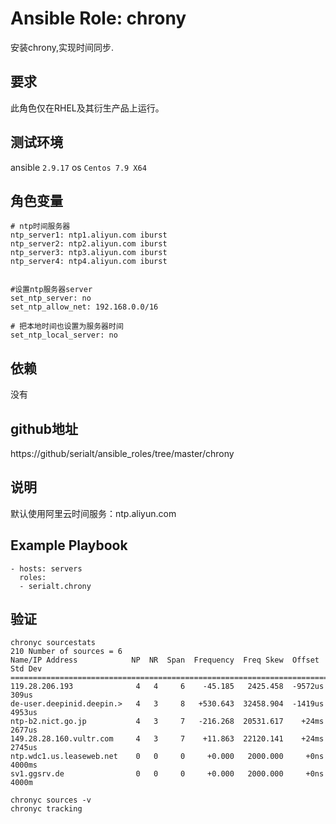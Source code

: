 # Ansible Role: chrony

安装chrony,实现时间同步.

## 要求

此角色仅在RHEL及其衍生产品上运行。

## 测试环境

ansible `2.9.17`
os `Centos 7.9 X64`

## 角色变量
```
# ntp时间服务器
ntp_server1: ntp1.aliyun.com iburst
ntp_server2: ntp2.aliyun.com iburst
ntp_server3: ntp3.aliyun.com iburst
ntp_server4: ntp4.aliyun.com iburst


#设置ntp服务器server
set_ntp_server: no
set_ntp_allow_net: 192.168.0.0/16

# 把本地时间也设置为服务器时间
set_ntp_local_server: no

```

## 依赖

没有

## github地址
https://github/serialt/ansible_roles/tree/master/chrony

## 说明
默认使用阿里云时间服务：ntp.aliyun.com


## Example Playbook

    - hosts: servers
      roles:
      - serialt.chrony

	  
## 验证
```
chronyc sourcestats
210 Number of sources = 6
Name/IP Address            NP  NR  Span  Frequency  Freq Skew  Offset  Std Dev
==============================================================================
119.28.206.193              4   4     6    -45.185   2425.458  -9572us   309us
de-user.deepinid.deepin.>   4   3     8   +530.643  32458.904  -1419us  4953us
ntp-b2.nict.go.jp           4   3     7   -216.268  20531.617    +24ms  2677us
149.28.28.160.vultr.com     4   3     7    +11.863  22120.141    +24ms  2745us
ntp.wdc1.us.leaseweb.net    0   0     0     +0.000   2000.000     +0ns  4000ms
sv1.ggsrv.de                0   0     0     +0.000   2000.000     +0ns  4000m

chronyc sources -v
chronyc tracking 
```